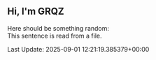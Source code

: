 ## Hi, I'm GRQZ
Here should be something random:  
This sentence is read from a file.


Last Update: 2025-09-01 12:21:19.385379+00:00
